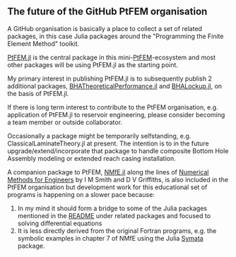 ## The future of the GitHub PtFEM organisation

A GitHub organisation is basically a place to collect a set of related packages, in this case Julia packages around the "Programming the Finite Element Method" toolkit.

[PtFEM.jl](https://github.com/goedman/PtFEM.jl) is the central package in this mini-[PtFEM](https://github.com/PtFEM)-ecosystem  and most other packages will be using PtFEM.jl as the starting point.

My primary interest in publishing PtFEM.jl is to subsequently publish 2 additional packages, [BHATheoreticalPerformance.jl](https://github.com/PtFEM/BHATheoreticalPerformance.jl) and [BHALockup.jl](https://github.com/PtFEM/BHALockup.jl), on the basis of PtFEM.jl.

If there is long term interest to contribute to the PtFEM organisation, e.g. application of PtFEM.jl to reservoir engineering, please consider becoming a team member or outside collaborator.

Occasionally a package might be temporarily selfstanding, e.g. ClassicalLaminateTheory.jl at present. The intention is to in the future upgrade/extend/incorporate that package to handle composite Bottom Hole Assembly modeling or extended reach casing installation.

A companion package to PtFEM, [NMfE.jl](https://github.com/goedman/NMfE.jl) along the lines of [Numerical Methods for Engineers](https://www.crcpress.com/Numerical-Methods-for-Engineers-Second-Edition/Griffiths-Smith/p/book/9781584884019) by I M Smith and D V Griffiths, is also included in the PtFEM organisation but development work for this educational set of programs is happening on a slower pace because:
1. In my mind it should form a bridge to some of the  Julia packages mentioned in the [README](https://github.com/PtFEM/PtFEM.jl/blob/master/README.md) under related packages and focused to solving differential equations
2. It is less directly derived from the original Fortran programs, e.g. the symbolic examples in chapter 7 of NMfE using the Julia [Symata](https://github.com/jlapeyre/Symata.jl) package.

